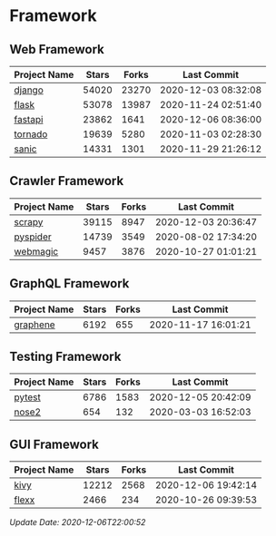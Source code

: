 # Framework

## Web Framework
| Project Name | Stars | Forks | Last Commit |
| ------------ | ----- | ----- | ----------- |
| [django](https://github.com/django/django) | 54020 | 23270 | 2020-12-03 08:32:08 |
| [flask](https://github.com/pallets/flask) | 53078 | 13987 | 2020-11-24 02:51:40 |
| [fastapi](https://github.com/tiangolo/fastapi) | 23862 | 1641 | 2020-12-06 08:36:00 |
| [tornado](https://github.com/tornadoweb/tornado) | 19639 | 5280 | 2020-11-03 02:28:30 |
| [sanic](https://github.com/huge-success/sanic) | 14331 | 1301 | 2020-11-29 21:26:12 |

## Crawler Framework
| Project Name | Stars | Forks | Last Commit |
| ------------ | ----- | ----- | ----------- |
| [scrapy](https://github.com/scrapy/scrapy) | 39115 | 8947 | 2020-12-03 20:36:47 |
| [pyspider](https://github.com/binux/pyspider) | 14739 | 3549 | 2020-08-02 17:34:20 |
| [webmagic](https://github.com/code4craft/webmagic) | 9457 | 3876 | 2020-10-27 01:01:21 |

## GraphQL Framework
| Project Name | Stars | Forks | Last Commit |
| ------------ | ----- | ----- | ----------- |
| [graphene](https://github.com/graphql-python/graphene) | 6192 | 655 | 2020-11-17 16:01:21 |

## Testing Framework
| Project Name | Stars | Forks | Last Commit |
| ------------ | ----- | ----- | ----------- |
| [pytest](https://github.com/pytest-dev/pytest) | 6786 | 1583 | 2020-12-05 20:42:09 |
| [nose2](https://github.com/nose-devs/nose2) | 654 | 132 | 2020-03-03 16:52:03 |

## GUI Framework
| Project Name | Stars | Forks | Last Commit |
| ------------ | ----- | ----- | ----------- |
| [kivy](https://github.com/kivy/kivy) | 12212 | 2568 | 2020-12-06 19:42:14 |
| [flexx](https://github.com/flexxui/flexx) | 2466 | 234 | 2020-10-26 09:39:53 |

*Update Date: 2020-12-06T22:00:52*